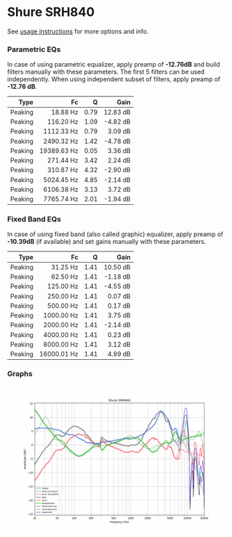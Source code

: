# Shure SRH840
See [usage instructions](https://github.com/jaakkopasanen/AutoEq#usage) for more options and info.

### Parametric EQs
In case of using parametric equalizer, apply preamp of **-12.76dB** and build filters manually
with these parameters. The first 5 filters can be used independently.
When using independent subset of filters, apply preamp of **-12.76 dB**.

| Type    | Fc          |    Q | Gain     |
|--------:|------------:|-----:|---------:|
| Peaking | 18.88 Hz    | 0.79 | 12.83 dB |
| Peaking | 116.20 Hz   | 1.09 | -4.82 dB |
| Peaking | 1112.33 Hz  | 0.79 | 3.09 dB  |
| Peaking | 2490.32 Hz  | 1.42 | -4.78 dB |
| Peaking | 19389.63 Hz | 0.05 | 3.36 dB  |
| Peaking | 271.44 Hz   | 3.42 | 2.24 dB  |
| Peaking | 310.87 Hz   | 4.32 | -2.90 dB |
| Peaking | 5024.45 Hz  | 4.85 | -2.14 dB |
| Peaking | 6106.38 Hz  | 3.13 | 3.72 dB  |
| Peaking | 7765.74 Hz  | 2.01 | -1.94 dB |

### Fixed Band EQs
In case of using fixed band (also called graphic) equalizer, apply preamp of **-10.39dB**
(if available) and set gains manually with these parameters.

| Type    | Fc          |    Q | Gain     |
|--------:|------------:|-----:|---------:|
| Peaking | 31.25 Hz    | 1.41 | 10.50 dB |
| Peaking | 62.50 Hz    | 1.41 | -1.18 dB |
| Peaking | 125.00 Hz   | 1.41 | -4.55 dB |
| Peaking | 250.00 Hz   | 1.41 | 0.07 dB  |
| Peaking | 500.00 Hz   | 1.41 | 0.17 dB  |
| Peaking | 1000.00 Hz  | 1.41 | 3.75 dB  |
| Peaking | 2000.00 Hz  | 1.41 | -2.14 dB |
| Peaking | 4000.00 Hz  | 1.41 | 0.23 dB  |
| Peaking | 8000.00 Hz  | 1.41 | 3.12 dB  |
| Peaking | 16000.01 Hz | 1.41 | 4.99 dB  |

### Graphs
![](./Shure%20SRH840.png)